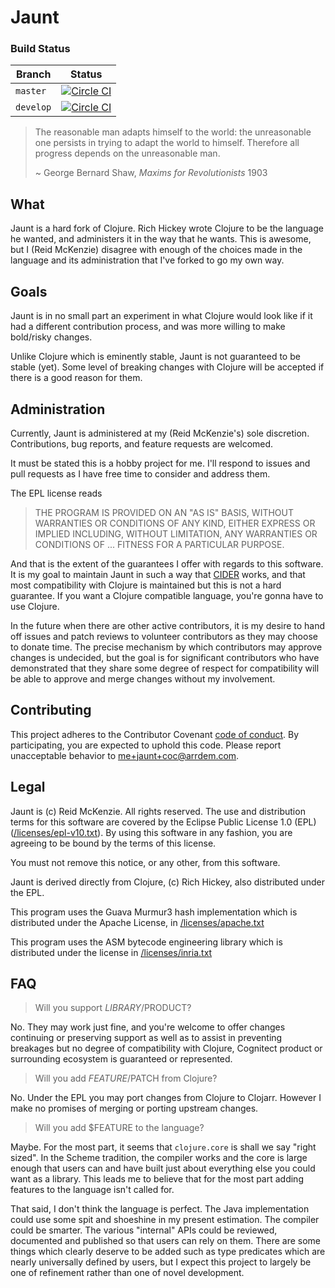 # Jaunt

### Build Status

Branch | Status
----------|--------
`master` | [![Circle CI](https://circleci.com/gh/jaunt-lang/jaunt/tree/master.svg?style=svg)](https://circleci.com/gh/jaunt-lang/jaunt/tree/master) |
`develop` | [![Circle CI](https://circleci.com/gh/jaunt-lang/jaunt/tree/develop.svg?style=svg)](https://circleci.com/gh/jaunt-lang/jaunt/tree/develop)

> The reasonable man adapts himself to the world: the unreasonable one
> persists in trying to adapt the world to himself. Therefore all
> progress depends on the unreasonable man.
>
> ~ George Bernard Shaw, _Maxims for Revolutionists_ 1903

## What

Jaunt is a hard fork of Clojure. Rich Hickey wrote Clojure to be the language he wanted, and
administers it in the way that he wants. This is awesome, but I (Reid McKenzie) disagree with enough
of the choices made in the language and its administration that I've forked to go my own way.

## Goals

Jaunt is in no small part an experiment in what Clojure would look like if it had a different
contribution process, and was more willing to make bold/risky changes.

Unlike Clojure which is eminently stable, Jaunt is not guaranteed to be stable (yet). Some level of
breaking changes with Clojure will be accepted if there is a good reason for them.

## Administration

Currently, Jaunt is administered at my (Reid McKenzie's) sole discretion. Contributions, bug
reports, and feature requests are welcomed.

It must be stated this is a hobby project for me. I'll respond to issues and pull requests as I have
free time to consider and address them.

The EPL license reads

> THE PROGRAM IS PROVIDED ON AN "AS IS" BASIS, WITHOUT WARRANTIES OR CONDITIONS OF ANY KIND, EITHER
> EXPRESS OR IMPLIED INCLUDING, WITHOUT LIMITATION, ANY WARRANTIES OR CONDITIONS OF ... FITNESS FOR
> A PARTICULAR PURPOSE.

And that is the extent of the guarantees I offer with regards to this software. It is my goal to
maintain Jaunt in such a way that [CIDER](https://github.com/clojure-emacs/cider) works, and that
most compatibility with Clojure is maintained but this is not a hard guarantee. If you want a
Clojure compatible language, you're gonna have to use Clojure.

In the future when there are other active contributors, it is my desire to hand off issues and patch
reviews to volunteer contributors as they may choose to donate time. The precise mechanism by which
contributors may approve changes is undecided, but the goal is for significant contributors who have
demonstrated that they share some degree of respect for compatibility will be able to approve and
merge changes without my involvement.

## Contributing

This project adheres to the Contributor Covenant [code of conduct](CODE_OF_CONDUCT.md).  By
participating, you are expected to uphold this code.  Please report unacceptable behavior to
[me+jaunt+coc@arrdem.com](mailto:me+jaunt+coc@arrdem.com).

## Legal

Jaunt is (c) Reid McKenzie. All rights reserved. The use and distribution terms for this software
are covered by the Eclipse Public License 1.0 (EPL)
([/licenses/epl-v10.txt](licenses/epl-v10.txt)). By using this software in any fashion, you are
agreeing to be bound by the terms of this license.

You must not remove this notice, or any other, from this software.

Jaunt is derived directly from Clojure, (c) Rich Hickey, also distributed under the EPL.

This program uses the Guava Murmur3 hash implementation which is distributed under the Apache
License, in [/licenses/apache.txt](licenses/apache.txt)

This program uses the ASM bytecode engineering library which is distributed under the license in
[/licenses/inria.txt](licenses/inria.txt)

## FAQ

> Will you support $LIBRARY/$PRODUCT?

No. They may work just fine, and you're welcome to offer changes continuing or preserving support as
well as to assist in preventing breakages but no degree of compatibility with Clojure, Cognitect
product or surrounding ecosystem is guaranteed or represented.

> Will you add $FEATURE/$PATCH from Clojure?

No. Under the EPL you may port changes from Clojure to Clojarr. However I make no promises of
merging or porting upstream changes.

> Will you add $FEATURE to the language?

Maybe. For the most part, it seems that `clojure.core` is shall we say "right sized". In the Scheme
tradition, the compiler works and the core is large enough that users can and have built just about
everything else you could want as a library. This leads me to believe that for the most part adding
features to the language isn't called for.

That said, I don't think the language is perfect. The Java implementation could use some spit and
shoeshine in my present estimation. The compiler could be smarter. The various "internal" APIs could
be reviewed, documented and published so that users can rely on them. There are some things which
clearly deserve to be added such as type predicates which are nearly universally defined by users,
but I expect this project to largely be one of refinement rather than one of novel development.
